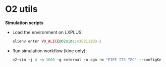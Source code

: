# O2 utils

**Simulation scripts**
- Load the environment on LXPLUS:
  ```ruby
  alienv enter VO_ALICE@O2sim::v20211203-1
  ```
- Run simulation workflow (kine only):
  ```ruby
  o2-sim -j 4 -n 1000 -g external -o sgn -m "PIPE ITS TPC" --configKeyValues "GeneratorExternal.fileName=$O2DPG_ROOT/MC/config/PWGDQ/external/generator/GeneratorCocktailPromptCharmoniaToMuonEvtGen_pp13TeV.C;GeneratorExternal.funcName=GeneratorCocktailPromptCharmoniaToMuonEvtGen_pp13TeV()"
  ```
